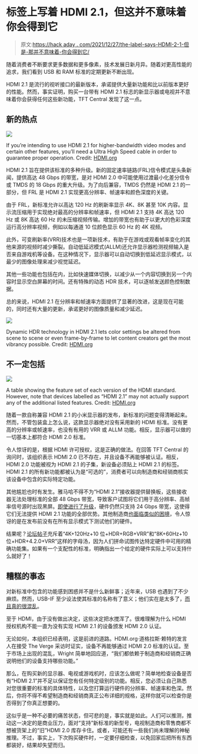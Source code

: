 # 标签上写着 HDMI 2.1，但这并不意味着你会得到它

> 原文:[https://hack aday . com/2021/12/27/the-label-says-HDMI-2-1-但是-那并不意味着-你会得到它/](https://hackaday.com/2021/12/27/the-label-says-hdmi-2-1-but-that-doesnt-mean-youll-get-it/)

随着消费者不断要求更多数据和更多像素，技术发展日新月异。随着对更高性能的追求，我们看到 USB 和 RAM 标准的定期更新不断出现。

HDMI 2.1 是流行的视听接口的最新版本，承诺提供大量新功能和比以前版本更好的性能。然而，事实证明，购买一台带有 HDMI 2.1 标志的新显示器或电视并不意味着你会获得任何这些新功能，TFT Central 发现了这一点。

## 新的热点

![](../Images/ff989f44eb76d78c65e16cfddd0c874f.png)

If you’re intending to use HDMI 2.1 for higher-bandwidth video modes and certain other features, you’ll need a Ultra High Speed cable in order to guarantee proper operation. Credit: [HDMI.org](https://www.hdmi.org/press/pressresources)

HDMI 2.1 旨在提供该标准的多种升级。新的固定速率链路(FRL)信令模式是头条新闻，提供高达 48 Gbps 的带宽，是对 HDMI 2.0 中可能使用过渡最小化差分信令或 TMDS 的 18 Gbps 的重大升级。为了向后兼容，TMDS 仍然是 HDMI 2.1 的一部分，但 FRL 是 HDMI 2.1 实现更高分辨率、帧速率和颜色深度的关键。

由于 FRL，新标准允许以高达 120 Hz 的刷新率显示 4K、8K 甚至 10K 内容。显示流压缩用于实现绝对最高的分辨率和帧速率，但 HDMI 2.1 支持 4K 高达 120 Hz 或 8K 高达 60 Hz 的未压缩视频传输。增加的带宽也有助于以更大的色彩深度运行高分辨率视频，例如以每通道 10 位颜色显示 60 Hz 的 4K 视频。

此外，可变刷新率(VRR)技术也是一项新技术，有助于在游戏或观看帧率变化的其他来源的视频时减少撕裂。自动低延迟模式(ALLM)还允许显示器检测视频输入是否来自游戏机等设备。在这种情况下，显示器可以自动切换到低延迟显示模式，以最少的图像处理来减少视觉延迟。

其他一些功能也包括在内，比如快速媒体切换，以减少从一个内容切换到另一个内容时显示空白屏幕的时间。还有特殊的动态 HDR 技术，可以逐帧发送颜色控制数据。

总的来说，HDMI 2.1 在分辨率和帧速率方面提供了显著的改进，这是现在可能的，同时还有大量的更新，承诺更好的图像质量和减少延迟。

![](../Images/5d5fc152de74cd66cfa11d3be02641a9.png)

Dynamic HDR technology in HDMI 2.1 lets color settings be altered from scene to scene or even frame-by-frame to let content creators get the most vibrancy possible. Credit: [HDMI.org](https://www.hdmi.org/press/pressresources)

## 不一定包括

![](../Images/9f0e66951286504d11d6e13b4b6dd9f0.png)

A table showing the feature set of each version of the HDMI standard. However, note that devices labelled as “HDMI 2.1” may not actually support any of the additional listed features. Credit: [HDMI.org](https://www.hdmi.org/press/pressresources)

随着一款自称兼容 HDMI 2.1 的小米显示器的发布，新标准的问题变得清晰起来。然而，不管包装盒上怎么说，这款显示器绝对没有采用新的 HDMI 标准。没有更高的分辨率或帧速率，也没有有用的 VRR 或 ALLM 功能。相反，显示器可以做的一切基本上都符合 HDMI 2.0 标准。

令人惊讶的是，根据 HDMI 许可授权，这是正确的做法。在回答 TFT Central 的询问时，该组织表示 HDMI 2.0 已不存在，并且设备不再能够被认证。相反，HDMI 2.0 功能被视为 HDMI 2.1 的子集，新设备必须贴上 HDMI 2.1 的标签。HDMI 2.1 的所有新功能都被认为是“可选的”，消费者可以向制造商和经销商核实该设备中包含的实际特定功能。

其他尴尬也时有发生。雅马哈不得不为“HDMI 2.1”接收器提供替换板，这些接收器无法处理标准的全部 48 Gbps 带宽，导致客户试图将它们用于高分辨率、高帧率信号源时出现黑屏。[即使进行了升级](https://www.flatpanelshd.com/news.php?subaction=showfull&id=1629971809)，硬件仍然只支持 24 Gbps 带宽，这使得它们无法提供 HDMI 2.1 功能的全部优势。其他制造商[也面临类似的困境](https://www.flatpanelshd.com/news.php?subaction=showfull&id=1619512824)，令人惊讶的是在发布前没有在所有显示模式下测试他们的硬件。

结果呢？[论坛帖子](https://www.avsforum.com/threads/hdmi-2-1-avrs-and-av-processors-issues-with-chips-video-signal-gaming-features-transition-to-40-48-gbps.3199232/)充斥着“4K+120Hz+10 位+HDR+RGB+VRR”和“8K+60Hz+10 位+HDR+4.2.0+VRR”这样的字母汤，因为人们拼命试图传达特定硬件中可用的精确功能集。如果有一个支配性的标准，明确指出一个给定的硬件实际上可以支持什么就好了！

## 糟糕的事态

对新标准中包含的功能感到困惑并不是什么新鲜事；近年来，USB 也遇到了不少麻烦。然而，USB-IF 至少设法使其标准的名称有了意义；他们实在是太多了，[而且真的很混乱](https://www.theverge.com/circuitbreaker/2019/2/27/18243425/usb-3-2-standard-names-connectivity-cables-innovators-forum)。

至于 HDMI，由于没有做出决定，这些决定把水搅浑了。很难理解为什么 HDMI 授权机构不能一直为没有实现 HDMI 2.1 的设备颁发 HDMI 2.0 认证。

无论如何，本组织已经表明，这是前进的道路。HDMI.org·道格拉斯·赖特的发言人在接受 The Verge 采访时证实，设备不再能够通过 HDMI 2.0 标准的认证。至于市场上出现的混乱，Wright 简单地回应道，“我们都依赖于制造商和经销商正确说明他们的设备支持哪些功能。”

那么，在购买新的显示器、电视或游戏机时，应该怎么做呢？简单地检查设备是否有“HDMI 2.1”并不足以保证您有任何特定级别的功能。相反，您必须让自己熟悉对您很重要的标准的具体特性，以及您打算运行硬件的分辨率、帧速率和色深。然后，你将不得不希望制造商和经销商真正公布详细的规格，这样你就可以检查你是否得到了你真正想要的。

这似乎是一种不必要的痛苦状态，但可悲的是，事实就是如此。人们可以推测，推动这一决定的是商业压力，面对“支持”新标准的新型号，电视制造商和零售商都不想被货架上的“旧”HDMI 2.0 库存卡住。或者，可能还有一些我们尚未理解的神秘推理。不过，事实上，下次购买硬件时，一定要仔细检查，以免回家后把所有东西都装好，结果却失望而归。